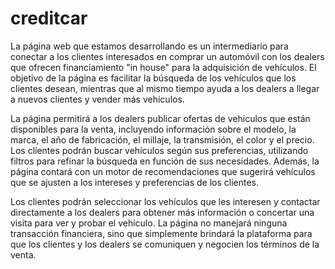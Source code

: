 # creditcar
La página web que estamos desarrollando es un intermediario para conectar a los clientes interesados en comprar un automóvil con los dealers que ofrecen financiamiento "in house" para la adquisición de vehículos. El objetivo de la página es facilitar la búsqueda de los vehículos que los clientes desean, mientras que al mismo tiempo ayuda a los dealers a llegar a nuevos clientes y vender más vehículos.

La página permitirá a los dealers publicar ofertas de vehículos que están disponibles para la venta, incluyendo información sobre el modelo, la marca, el año de fabricación, el millaje, la transmisión, el color y el precio. Los clientes podrán buscar vehículos según sus preferencias, utilizando filtros para refinar la búsqueda en función de sus necesidades. Además, la página contará con un motor de recomendaciones que sugerirá vehículos que se ajusten a los intereses y preferencias de los clientes.

Los clientes podrán seleccionar los vehículos que les interesen y contactar directamente a los dealers para obtener más información o concertar una visita para ver y probar el vehículo. La página no manejará ninguna transacción financiera, sino que simplemente brindará la plataforma para que los clientes y los dealers se comuniquen y negocien los términos de la venta.

